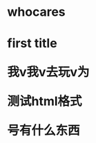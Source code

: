# whocares
<!DOCTYPE html>
<html>
<head>
<meta charset="utf-8">
<body>
    <h1>first title
    <p>我v我v去玩v为
    <p>测试html格式</p>
    <p>号有什么东西</p>
</body>
</html>
